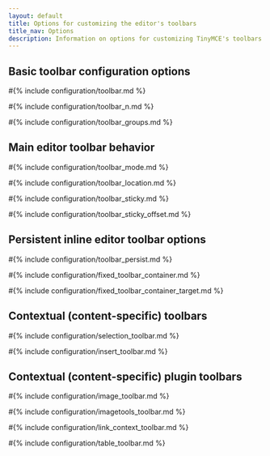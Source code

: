 ```yaml
---
layout: default
title: Options for customizing the editor's toolbars
title_nav: Options
description: Information on options for customizing TinyMCE's toolbars
---
```


## Basic toolbar configuration options

#{% include configuration/toolbar.md %}

#{% include configuration/toolbar_n.md %}

#{% include configuration/toolbar_groups.md %}

## Main editor toolbar behavior

#{% include configuration/toolbar_mode.md %}

#{% include configuration/toolbar_location.md %}

#{% include configuration/toolbar_sticky.md %}

#{% include configuration/toolbar_sticky_offset.md %}

## Persistent inline editor toolbar options

#{% include configuration/toolbar_persist.md %}

#{% include configuration/fixed_toolbar_container.md %}

#{% include configuration/fixed_toolbar_container_target.md %}

## Contextual (content-specific) toolbars

#{% include configuration/selection_toolbar.md %}

#{% include configuration/insert_toolbar.md %}

## Contextual (content-specific) plugin toolbars

#{% include configuration/image_toolbar.md %}

#{% include configuration/imagetools_toolbar.md %}

#{% include configuration/link_context_toolbar.md %}

#{% include configuration/table_toolbar.md %}

